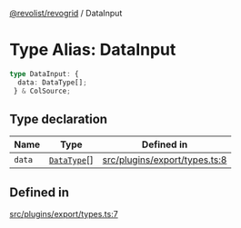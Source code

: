 [@revolist/revogrid](README.md) / DataInput

# Type Alias: DataInput

```ts
type DataInput: {
  data: DataType[];
 } & ColSource;
```

## Type declaration

| Name | Type | Defined in |
| ------ | ------ | ------ |
| `data` | [`DataType`](TypeAlias.DataType.md)[] | [src/plugins/export/types.ts:8](https://github.com/revolist/revogrid/blob/834ef2bcc7d11d36bb9e66716a7f07087a633494/src/plugins/export/types.ts#L8) |

## Defined in

[src/plugins/export/types.ts:7](https://github.com/revolist/revogrid/blob/834ef2bcc7d11d36bb9e66716a7f07087a633494/src/plugins/export/types.ts#L7)
